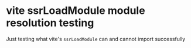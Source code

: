 # vite ssrLoadModule module resolution testing

Just testing what vite's `ssrLoadModule` can and cannot import successfully
